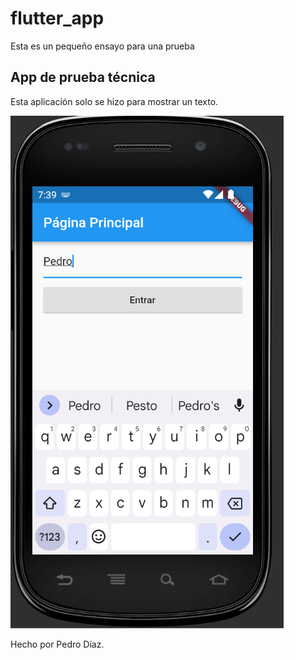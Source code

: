 # flutter_app

Esta es un pequeño ensayo para una prueba

## App de prueba técnica

Esta aplicación solo se hizo para mostrar un texto.

<img src="./PagPrincipal.png"/>

Hecho por Pedro Díaz.
